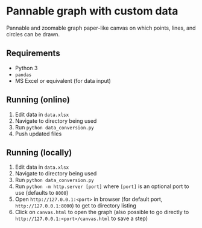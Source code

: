 # Pannable graph with custom data
Pannable and zoomable graph paper-like canvas on which points, lines, and circles can be drawn.

## Requirements

 - Python 3
 - `pandas`
 - MS Excel or equivalent (for data input)
 
## Running (online)

1. Edit data in `data.xlsx`
2. Navigate to directory being used
3. Run `python data_conversion.py`
4. Push updated files 
 
## Running (locally)

1. Edit data in `data.xlsx`
2. Navigate to directory being used
3. Run `python data_conversion.py`
4. Run `python -m http.server [port]` where `[port]` is an optional port to use (defaults to `8000`)
5. Open `http://127.0.0.1:<port>` in browser (for default port, `http://127.0.0.1:8000`) to get to directory listing 
6. Click on `canvas.html` to open the graph (also possible to go directly to `http://127.0.0.1:<port>/canvas.html` to save a step)
